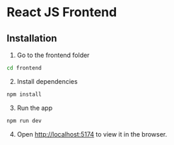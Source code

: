 # React JS Frontend

## Installation

1. Go to the frontend folder

```bash
cd frontend
```

2. Install dependencies

```bash
npm install
```

3. Run the app

```bash
npm run dev
```

4. Open [http://localhost:5174](http://localhost:5174) to view it in the browser.
